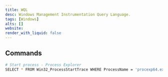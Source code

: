 ```yaml
---
title: WQL
desc: Windows Management Instrumentation Query Language. 
tags: [Windows]
alts: []
website:
render_with_liquid: false
---
```


## Commands

```sh
# Start process - Process Explorer
SELECT * FROM Win32_ProcessStartTrace WHERE ProcessName = 'procexp64.exe'
```